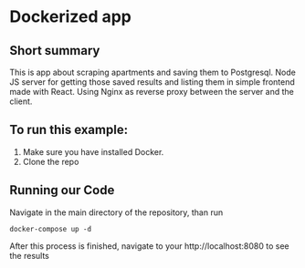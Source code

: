 # Dockerized app

## Short summary

This is app about scraping apartments and saving them to Postgresql. Node JS server for getting those saved results and listing them in simple frontend made with React. Using Nginx as reverse proxy between the server and the client.


## To run this example:

1. Make sure you have installed Docker.
2. Clone the repo

## Running our Code

Navigate in the main directory of the repository, than run

`docker-compose up -d`

After this process is finished, navigate to your http://localhost:8080 to see the results